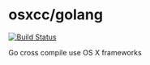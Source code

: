 # osxcc/golang

[![Build Status](https://travis-ci.org/osxcc/golang.svg?branch=master)](https://travis-ci.org/osxcc/golang)

Go cross compile use OS X frameworks
